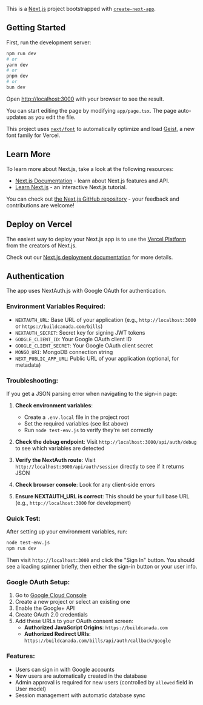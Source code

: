 This is a [Next.js](https://nextjs.org) project bootstrapped with [`create-next-app`](https://nextjs.org/docs/app/api-reference/cli/create-next-app).

## Getting Started

First, run the development server:

```bash
npm run dev
# or
yarn dev
# or
pnpm dev
# or
bun dev
```

Open [http://localhost:3000](http://localhost:3000) with your browser to see the result.

You can start editing the page by modifying `app/page.tsx`. The page auto-updates as you edit the file.

This project uses [`next/font`](https://nextjs.org/docs/app/building-your-application/optimizing/fonts) to automatically optimize and load [Geist](https://vercel.com/font), a new font family for Vercel.

## Learn More

To learn more about Next.js, take a look at the following resources:

- [Next.js Documentation](https://nextjs.org/docs) - learn about Next.js features and API.
- [Learn Next.js](https://nextjs.org/learn) - an interactive Next.js tutorial.

You can check out [the Next.js GitHub repository](https://github.com/vercel/next.js) - your feedback and contributions are welcome!

## Deploy on Vercel

The easiest way to deploy your Next.js app is to use the [Vercel Platform](https://vercel.com/new?utm_medium=default-template&filter=next.js&utm_source=create-next-app&utm_campaign=create-next-app-readme) from the creators of Next.js.

Check out our [Next.js deployment documentation](https://nextjs.org/docs/app/building-your-application/deploying) for more details.

## Authentication

The app uses NextAuth.js with Google OAuth for authentication.

### Environment Variables Required:

- `NEXTAUTH_URL`: Base URL of your application (e.g., `http://localhost:3000` or `https://buildcanada.com/bills`)
- `NEXTAUTH_SECRET`: Secret key for signing JWT tokens
- `GOOGLE_CLIENT_ID`: Your Google OAuth client ID
- `GOOGLE_CLIENT_SECRET`: Your Google OAuth client secret
- `MONGO_URI`: MongoDB connection string
- `NEXT_PUBLIC_APP_URL`: Public URL of your application (optional, for metadata)

### Troubleshooting:

If you get a JSON parsing error when navigating to the sign-in page:

1. **Check environment variables**:
   - Create a `.env.local` file in the project root
   - Set the required variables (see list above)
   - Run `node test-env.js` to verify they're set correctly

2. **Check the debug endpoint**: Visit `http://localhost:3000/api/auth/debug` to see which variables are detected

3. **Verify the NextAuth route**: Visit `http://localhost:3000/api/auth/session` directly to see if it returns JSON

4. **Check browser console**: Look for any client-side errors

5. **Ensure NEXTAUTH_URL is correct**: This should be your full base URL (e.g., `http://localhost:3000` for development)

### Quick Test:

After setting up your environment variables, run:
```bash
node test-env.js
npm run dev
```

Then visit `http://localhost:3000` and click the "Sign In" button. You should see a loading spinner briefly, then either the sign-in button or your user info.

### Google OAuth Setup:

1. Go to [Google Cloud Console](https://console.cloud.google.com/)
2. Create a new project or select an existing one
3. Enable the Google+ API
4. Create OAuth 2.0 credentials
5. Add these URLs to your OAuth consent screen:
   - **Authorized JavaScript Origins**: `https://buildcanada.com`
   - **Authorized Redirect URIs**: `https://buildcanada.com/bills/api/auth/callback/google`

### Features:

- Users can sign in with Google accounts
- New users are automatically created in the database
- Admin approval is required for new users (controlled by `allowed` field in User model)
- Session management with automatic database sync
